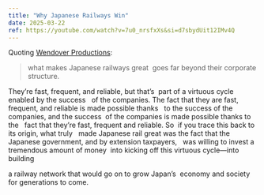 ```yaml
---
title: "Why Japanese Railways Win"
date: 2025-03-22
ref: https://youtube.com/watch?v=7u0_nrsfxXs&si=d7sbydUit12IMv4Q
---
```



Quoting [Wendover Productions](https://youtube.com/watch?v=7u0_nrsfxXs&si=d7sbydUit12IMv4Q):

> what makes Japanese railways great  goes far beyond their corporate structure.  

They’re fast, frequent, and reliable, but that’s  part of a virtuous cycle enabled by the success   of the companies. The fact that they are fast,  frequent, and reliable is made possible thanks   to the success of the companies, and the success  of the companies is made possible thanks to the   fact that they’re fast, frequent and reliable. So  if you trace this back to its origin, what truly   made Japanese rail great was the fact that the  Japanese government, and by extension taxpayers,   was willing to invest a tremendous amount of money  into kicking off this virtuous cycle—into building  

a railway network that would go on to grow Japan’s  economy and society for generations to come.